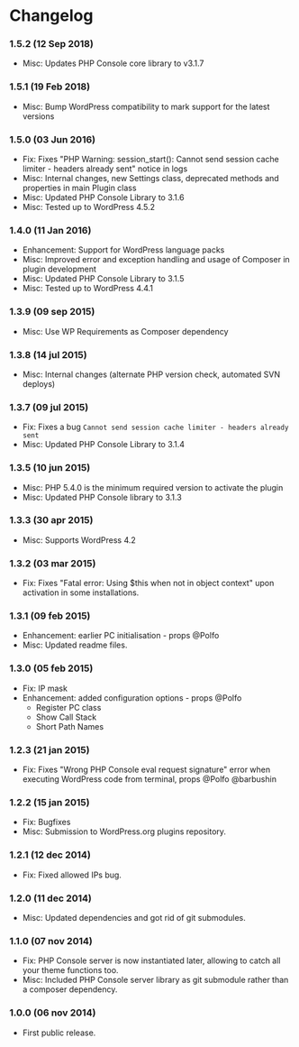 # Changelog

### 1.5.2 (12 Sep 2018)
 * Misc: Updates PHP Console core library to v3.1.7

### 1.5.1 (19 Feb 2018)
 * Misc: Bump WordPress compatibility to mark support for the latest versions

### 1.5.0 (03 Jun 2016)
 * Fix: Fixes "PHP Warning: session_start(): Cannot send session cache limiter - headers already sent" notice in logs
 * Misc: Internal changes, new Settings class, deprecated methods and properties in main Plugin class
 * Misc: Updated PHP Console Library to 3.1.6
 * Misc: Tested up to WordPress 4.5.2

### 1.4.0 (11 Jan 2016)
 * Enhancement: Support for WordPress language packs
 * Misc: Improved error and exception handling and usage of Composer in plugin development
 * Misc: Updated PHP Console Library to 3.1.5
 * Misc: Tested up to WordPress 4.4.1

### 1.3.9 (09 sep 2015)
 * Misc: Use WP Requirements as Composer dependency

### 1.3.8 (14 jul 2015)
 * Misc: Internal changes (alternate PHP version check, automated SVN deploys)

### 1.3.7 (09 jul 2015)
 * Fix: Fixes a bug `Cannot send session cache limiter - headers already sent`
 * Misc: Updated PHP Console Library to 3.1.4

### 1.3.5 (10 jun 2015)
 * Misc: PHP 5.4.0 is the minimum required version to activate the plugin
 * Misc: Updated PHP Console library to 3.1.3

### 1.3.3 (30 apr 2015)
 * Misc: Supports WordPress 4.2

### 1.3.2 (03 mar 2015)
 * Fix: Fixes "Fatal error: Using $this when not in object context" upon activation in some installations.

### 1.3.1 (09 feb 2015)
 * Enhancement: earlier PC initialisation - props @Polfo
 * Misc: Updated readme files.

### 1.3.0 (05 feb 2015)
 * Fix: IP mask
 * Enhancement: added configuration options - props @Polfo
   - Register PC class
   - Show Call Stack
   - Short Path Names

### 1.2.3 (21 jan 2015)
 * Fix: Fixes "Wrong PHP Console eval request signature" error when executing WordPress code from terminal, props @Polfo @barbushin

### 1.2.2 (15 jan 2015)
 * Fix: Bugfixes
 * Misc: Submission to WordPress.org plugins repository.

### 1.2.1 (12 dec 2014) 
 * Fix: Fixed allowed IPs bug.

### 1.2.0 (11 dec 2014) 
 * Misc: Updated dependencies and got rid of git submodules.

### 1.1.0 (07 nov 2014) 
 * Fix: PHP Console server is now instantiated later, allowing to catch all your theme functions too.
 * Misc: Included PHP Console server library as git submodule rather than a composer dependency.

### 1.0.0 (06 nov 2014) 
 * First public release.
